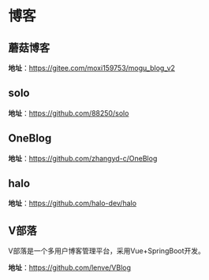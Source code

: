 # 博客

## 蘑菇博客

**地址**：https://gitee.com/moxi159753/mogu_blog_v2

## solo

**地址**：https://github.com/88250/solo

## OneBlog

**地址**：https://github.com/zhangyd-c/OneBlog

## halo

**地址**：https://github.com/halo-dev/halo

## V部落

V部落是一个多用户博客管理平台，采用Vue+SpringBoot开发。

**地址**：https://github.com/lenve/VBlog
